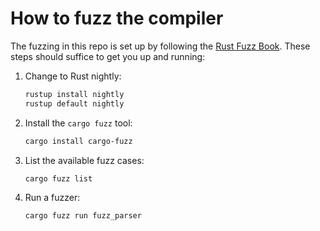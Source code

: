 # How to fuzz the compiler

The fuzzing in this repo is set up by following the [Rust Fuzz Book](https://rust-fuzz.github.io/book/).
These steps should suffice to get you up and running:

1. Change to Rust nightly:
   ```bash
   rustup install nightly
   rustup default nightly
   ```
2. Install the `cargo fuzz` tool:
   ```bash
   cargo install cargo-fuzz
   ```
3. List the available fuzz cases:
   ```bash
   cargo fuzz list
   ```
4. Run a fuzzer:
   ```bash
   cargo fuzz run fuzz_parser
   ```
